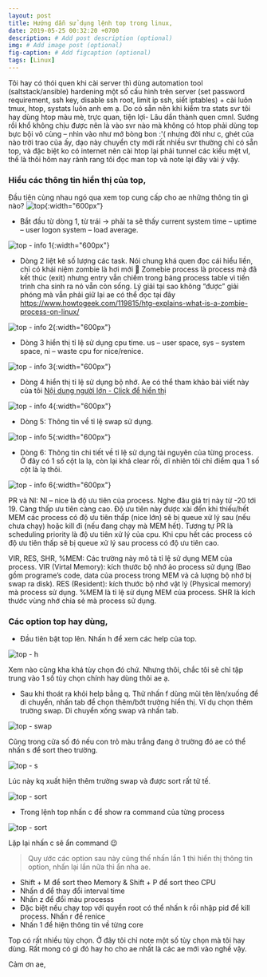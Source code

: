 ```yaml
---
layout: post
title: Hướng dẫn sử dụng lệnh top trong linux,
date: 2019-05-25 00:32:20 +0700
description: # Add post description (optional)
img: # Add image post (optional)
fig-caption: # Add figcaption (optional)
tags: [Linux]
---
```


Tôi hay có thói quen khi cài server thì dùng automation tool (saltstack/ansible) hardening một số cấu hình trên server (set password requirement, ssh key, disable ssh root, limit ip ssh, siết iptables) + cài luôn tmux, htop, systats luôn anh em ạ. Do có sẵn nên khi kiểm tra stats svr tôi hay dùng htop màu mè, trực quan, tiện lợi- Lâu dần thành quen cmnl. Sướng rồi khổ không chịu được nên là vào svr nào mà không có htop phải dùng top bực bội vô cùng – nhìn vào như mớ bòng bon :'( nhưng đời như c, ghét của nào trời trao của ấy, dạo này chuyển cty mới rất nhiều svr thường chỉ có sẵn top, và đặc biệt ko có internet nên cài htop lại phải tunnel các kiểu mệt vl, thế là thôi hôm nay rảnh rang tôi đọc man top và note lại đây vài ý vậy.

###  Hiểu các thông tin hiển thị của top,

Đầu tiên cùng nhau ngó qua xem top cung cấp cho ae những thông tin gì nào?
![top ]( {{site.url}}/assets/img/2019/05/25/top-1.png){:width="600px"}

* Bắt đầu từ dòng 1, từ trái -> phải ta sẽ thấy current system time – uptime – user logon system – load average.

![top - info 1]( {{site.url}}/assets/img/2019/05/25/1.png){:width="600px"}

* Dòng 2 liệt kê số lượng các task. Nói chung khá quen đọc cái hiểu liền, chỉ có khái niệm zombie là hơi mới 🙂 Zomebie process là process mà đã kết thúc (exit) nhưng entry vẫn chiếm trong bảng process table vì tiến trình cha sinh ra nó vẫn còn sống. Lý giải tại sao không “được” giải phóng mà vẫn phải giữ lại ae có thể đọc tại đây https://www.howtogeek.com/119815/htg-explains-what-is-a-zombie-process-on-linux/

![top - info 2]( {{site.url}}/assets/img/2019/05/25/2.png){:width="600px"}

* Dòng 3 hiển thị tỉ lệ sử dụng cpu time. us – user space, sys – system space, ni – waste cpu for nice/renice.

![top - info 3]( {{site.url}}/assets/img/2019/05/25/3-1.png){:width="600px"}

* Dòng 4 hiển thị tỉ lệ sử dụng bộ nhớ. Ae có thể tham khảo bài viết này của tôi [Nội dung người lớn - Click để hiển thị](https://toannn.com/notes/xac-dinh-luong-ram-free-tren-linux.html)

![top - info 4]( {{site.url}}/assets/img/2019/05/25/4-1.png){:width="600px"}

* Dòng 5: Thông tin về tỉ lệ swap sử dụng.

![top - info 5]( {{site.url}}/assets/img/2019/05/25/4-2.png){:width="600px"}

* Dòng 6: Thông tin chi tiết về tỉ lệ sử dụng tài nguyên của từng process. Ở đây có 1 số cột la lạ, còn lại khá clear rồi, dĩ nhiên tôi chỉ điểm qua 1 số cột là lạ thôi.

![top - info 6]( {{site.url}}/assets/img/2019/05/25/5.png){:width="600px"}

PR và NI: NI – nice là độ ưu tiên của process. Nghe đâu giá trị này từ -20 tới 19. Càng thấp ưu tiên càng cao. Độ ưu tiên này được xài đến khi thiếu/hết MEM các process có độ ưu tiên thấp (nice lớn) sẽ bị queue xử lý sau (nếu chưa chạy) hoặc kill đi (nếu đang chạy mà MEM hết). Tương tự PR là scheduling priority là độ ưu tiên xử lý của cpu. Khi cpu hết các process có độ ưu tiên thấp sẽ bị queue xử lý sau process có độ ưu tiên cao.

VIR, RES, SHR, %MEM: Các trường này mô tả tỉ lệ sử dụng MEM của process. VIR (Virtal Memory): kích thước bộ nhớ ảo process sử dụng (Bao gồm programe’s code, data của process trong MEM và cả lượng bộ nhớ bị swap ra disk). RES (Resident): kích thước bộ nhớ vật lý (Physical memory) mà process sử dụng. %MEM là tỉ lệ sử dụng MEM của process. SHR là kích thước vùng nhớ chia sẻ mà process sử dụng.



### Các option top hay dùng,

*  Đầu tiên bật top lên. Nhấn h để xem các help của top.

![top - h]( {{site.url}}/assets/img/2019/05/25/top_h.png)

Xem nào cũng kha khá tùy chọn đó chứ. Nhưng thôi, chắc tôi sẽ chỉ tập trung vào 1 số tùy chọn chính hay dùng thôi ae ạ. 

* Sau khi thoát ra khỏi help bằng q. Thử nhấn f dùng mũi tên lên/xuống để di chuyển, nhấn tab để chọn thêm/bớt trường hiển thị. Ví dụ chọn thêm trường swap. Di chuyển xống swap và nhấn tab.

![top - swap]( {{site.url}}/assets/img/2019/05/25/sw.png)

Cũng trong cửa số đó nếu con trỏ màu trắng đang ở trường đó ae có thể nhấn s để sort theo trường.

![top - s]( {{site.url}}/assets/img/2019/05/25/soft_base.png)

Lúc này kq xuất hiện thêm trường swap và được sort rất tử tế.

![top - sort]( {{site.url}}/assets/img/2019/05/25/topsort.png)

*  Trong lệnh top nhấn c để show ra command của từng process

![top - sort]( {{site.url}}/assets/img/2019/05/25/command.png)

Lặp lại nhấn c sẽ ẩn command 😉

>Quy ước các option sau này cũng thế nhấn lần 1 thì hiển thị thông tin option, nhấn lại lần nữa thì ẩn nha ae.

*   Shift + M để sort theo Memory & Shift + P để sort theo CPU
*   Nhấn d để thay đổi interval time
*   Nhấn z để đổi màu processs
*   Đặc biệt nếu chạy top với quyền root có thể nhấn k rồi nhập pid để kill process. Nhấn r để renice
*   Nhấn 1 để hiện thông tin về từng core


Top có rất nhiều tùy chọn. Ở đây tôi chỉ note một số tùy chọn mà tôi hay dùng. Rất mong có gì đó hay ho cho ae nhất là các ae mới vào nghề vậy.

Cảm ơn ae,
